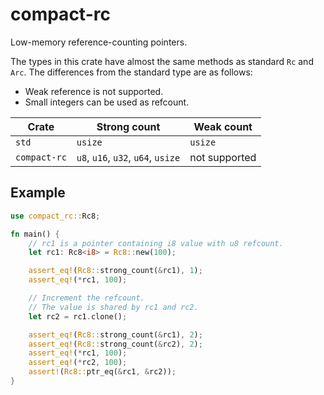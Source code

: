# compact-rc
Low-memory reference-counting pointers.

The types in this crate have almost the same methods as standard `Rc` and `Arc`.
The differences from the standard type are as follows:

- Weak reference is not supported.
- Small integers can be used as refcount.

| Crate        | Strong count                       | Weak count    |
| ------------ | ---------------------------------- | ------------- |
| `std`        | `usize`                            | `usize`       |
| `compact-rc` | `u8`, `u16`, `u32`, `u64`, `usize` | not supported |

## Example
```rust
use compact_rc::Rc8;

fn main() {
    // rc1 is a pointer containing i8 value with u8 refcount.
    let rc1: Rc8<i8> = Rc8::new(100);

    assert_eq!(Rc8::strong_count(&rc1), 1);
    assert_eq!(*rc1, 100);

    // Increment the refcount.
    // The value is shared by rc1 and rc2.
    let rc2 = rc1.clone();

    assert_eq!(Rc8::strong_count(&rc1), 2);
    assert_eq!(Rc8::strong_count(&rc2), 2);
    assert_eq!(*rc1, 100);
    assert_eq!(*rc2, 100);
    assert!(Rc8::ptr_eq(&rc1, &rc2));
}
```
